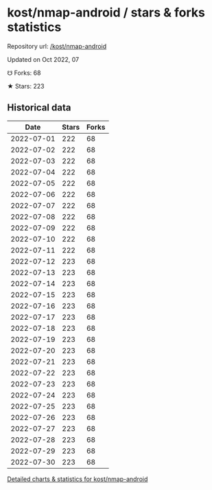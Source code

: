 # kost/nmap-android / stars & forks statistics

Repository url: [/kost/nmap-android](https://github.com/kost/nmap-android)

Updated on Oct 2022, 07

☋ Forks: 68

★ Stars: 223

## Historical data
| Date | Stars | Forks |
|------|-------|-------|
| 2022-07-01 | 222 | 68 | 
| 2022-07-02 | 222 | 68 | 
| 2022-07-03 | 222 | 68 | 
| 2022-07-04 | 222 | 68 | 
| 2022-07-05 | 222 | 68 | 
| 2022-07-06 | 222 | 68 | 
| 2022-07-07 | 222 | 68 | 
| 2022-07-08 | 222 | 68 | 
| 2022-07-09 | 222 | 68 | 
| 2022-07-10 | 222 | 68 | 
| 2022-07-11 | 222 | 68 | 
| 2022-07-12 | 223 | 68 | 
| 2022-07-13 | 223 | 68 | 
| 2022-07-14 | 223 | 68 | 
| 2022-07-15 | 223 | 68 | 
| 2022-07-16 | 223 | 68 | 
| 2022-07-17 | 223 | 68 | 
| 2022-07-18 | 223 | 68 | 
| 2022-07-19 | 223 | 68 | 
| 2022-07-20 | 223 | 68 | 
| 2022-07-21 | 223 | 68 | 
| 2022-07-22 | 223 | 68 | 
| 2022-07-23 | 223 | 68 | 
| 2022-07-24 | 223 | 68 | 
| 2022-07-25 | 223 | 68 | 
| 2022-07-26 | 223 | 68 | 
| 2022-07-27 | 223 | 68 | 
| 2022-07-28 | 223 | 68 | 
| 2022-07-29 | 223 | 68 | 
| 2022-07-30 | 223 | 68 | 


[Detailed charts & statistics for kost/nmap-android](https://reviewgithub.com/rep/kost/nmap-android)
